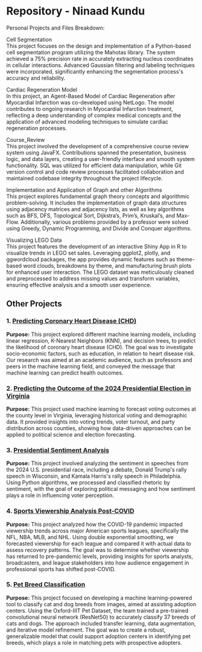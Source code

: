 # Repository - Ninaad Kundu
Personal Projects and Files Breakdown:

Cell Segmentation<br/>
This project focuses on the design and implementation of a Python-based cell segmentation program utilizing the Mahotas library. The system achieved a 75% precision rate in accurately extracting nucleus coordinates in cellular interactions. Advanced Gaussian filtering and labeling techniques were incorporated, significantly enhancing the segmentation process's accuracy and reliability.

Cardiac Regeneration Model<br/>
In this project, an Agent-Based Model of Cardiac Regeneration after Myocardial Infarction was co-developed using NetLogo. The model contributes to ongoing research in Myocardial Infarction treatment, reflecting a deep understanding of complex medical concepts and the application of advanced modeling techniques to simulate cardiac regeneration processes.


Course_Review<br/>
This project involved the development of a comprehensive course review system using JavaFX. Contributions spanned the presentation, business logic, and data layers, creating a user-friendly interface and smooth system functionality. SQL was utilized for efficient data manipulation, while Git version control and code review processes facilitated collaboration and maintained codebase integrity throughout the project lifecycle.

Implementation and Application of Graph and other Algorithms<br/>
This project explores fundamental graph theory concepts and algorithmic problem-solving. It includes the implementation of graph data structures using adjacency matrices and adjacency lists, as well as key algorithms such as BFS, DFS, Topological Sort, Dijkstra’s, Prim’s, Kruskal’s, and Max-Flow. Additionally, various problems provided by a professor were solved using Greedy, Dynamic Programming, and Divide and Conquer algorithms.

Visualizing LEGO Data<br/>
This project features the development of an interactive Shiny App in R to visualize trends in LEGO set sales. Leveraging ggplot2, plotly, and ggwordcloud packages, the app provides dynamic features such as theme-based word clouds, breakdowns by theme, and manufacturing brush plots for enhanced user interaction. The LEGO dataset was meticulously cleaned and preprocessed to address missing values and transform variables, ensuring effective analysis and a smooth user experience.
## Other Projects


### 1. [Predicting Coronary Heart Disease (CHD)](https://github.com/thaonguyyen/project_chd)
**Purpose:** This project explored different machine learning models, including linear regression, K-Nearest Neighbors (KNN), and decision trees, to predict the likelihood of coronary heart disease (CHD). The goal was to investigate socio-economic factors, such as education, in relation to heart disease risk. Our research was aimed at an academic audience, such as professors and peers in the machine learning field, and conveyed the message that machine learning can predict health outcomes.

### 2. [Predicting the Outcome of the 2024 Presidential Election in Virginia](https://github.com/gaboojie/project_voting)
**Purpose:** This project used machine learning to forecast voting outcomes at the county level in Virginia, leveraging historical voting and demographic data. It provided insights into voting trends, voter turnout, and party distribution across counties, showing how data-driven approaches can be applied to political science and election forecasting.

### 3. [Presidential Sentiment Analysis](https://github.com/bwillow1222/ds4002MI3P1)
**Purpose:** This project involved analyzing the sentiment in speeches from the 2024 U.S. presidential race, including a debate, Donald Trump's rally speech in Wisconsin, and Kamala Harris's rally speech in Philadelphia. Using Python algorithms, we processed and classified rhetoric by sentiment, with the goal of exploring political messaging and how sentiment plays a role in influencing voter perception.

### 4. [Sports Viewership Analysis Post-COVID](https://github.com/bwillow1222/ds4002MI3P2)
**Purpose:** This project analyzed how the COVID-19 pandemic impacted viewership trends across major American sports leagues, specifically the NFL, NBA, MLB, and NHL. Using double exponential smoothing, we forecasted viewership for each league and compared it with actual data to assess recovery patterns. The goal was to determine whether viewership has returned to pre-pandemic levels, providing insights for sports analysts, broadcasters, and league stakeholders into how audience engagement in professional sports has shifted post-COVID.

### 5. [Pet Breed Classification](https://github.com/bwillow1222/ds4002MI3P3)
**Purpose:** This project focused on developing a machine learning-powered tool to classify cat and dog breeds from images, aimed at assisting adoption centers. Using the Oxford-IIIT Pet Dataset, the team trained a pre-trained convolutional neural network (ResNet50) to accurately classify 37 breeds of cats and dogs. The approach included transfer learning, data augmentation, and iterative model refinement. The goal was to create a robust, generalizable model that could support adoption centers in identifying pet breeds, which plays a role in matching pets with prospective adopters.
